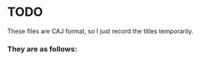 # TODO
These files are CAJ format, so I just record the titles temporarily. 

### They are as follows: 
